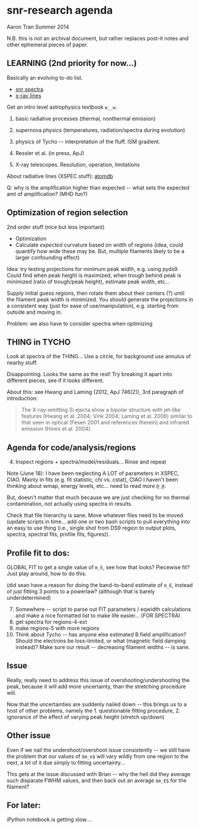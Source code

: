 snr-research agenda
===================
Aaron Tran
Summer 2014

N.B. this is not an archival document, but rather replaces post-it notes and
other ephemeral pieces of paper.

LEARNING (2nd priority for now...)
----------------------------------

Basically an evolving to-do list.
* [snr spectra](http://www.phy.duke.edu/~kolena/snrspectra.html)
* [x-ray lines](http://www.phy.duke.edu/~kolena/strongxlines.html)

Get an intro level astrophysics textbook `w__w`.
1. basic radiative processes (thermal, nonthermal emission)
2. supernova physics (temperatures, radiation/spectra during evolution)
3. physics of Tycho -- interpretation of the fluff.  ISM gradient.
4. Ressler et al. (in press, ApJ)

5. X-ray telescopes.  Resolution, operation, limitations

About radiative lines (XSPEC stuff):
[atomdb](http://www.atomdb.org/Physics/units.php)

Q: why is the amplification higher than expected -- what sets the expected amt
of amplification? (MHD fun?)


Optimization of region selection
--------------------------------

2nd order stuff (nice but less important)
* Optimization
* Calculate *expected* curvature based on width of regions
  (idea, could quantify how wide these may be. But, multiple filaments likely
  to be a larger confounding effect)

Idea: try testing projections for minimum peak width, e.g. using pyds9.
Could find when peak height is maximized, when trough behind peak is minimized
(ratio of trough/peak height), estimate peak width, etc...

Supply initial guess regions, then rotate them about their centers (?) until
the filament peak width is minimized.  You should generate the projections in a
consistent way (just for ease of use/manipulation), e.g. starting from outside
and moving in.

Problem: we also have to consider spectra when optimizing

THING in TYCHO
--------------
Look at spectra of the THING...
Use a circle, for background use annulus of nearby stuff.

Disappointing.  Looks the same as the rest!  Try breaking it apart into
different pieces, see if it looks different.

About this: see Hwang and Laming (2012, ApJ 746(2)), 3rd paragraph of
introduction:

> The X-ray-emitting Si ejecta show a bipolar structure with jet-like features
> (Hwang et al. 2004; Vink 2004; Laming et al. 2006) similar to that seen in
> optical (Fesen 2001 and references therein) and infrared emission (Hines et
> al. 2004).

Agenda for code/analysis/regions
--------------------------------

4. Inspect regions + spectra/model/residuals...  Rinse and repeat

Note (June 18): I have been neglecting A LOT of parameters in XSPEC, CIAO.
Mainly in fits (e.g. fit statistic, chi vs. cstat), CIAO I haven't been
thinking about wmap, energy levels, etc... need to read more `@_@`.

But, doesn't matter that much because we are just checking for no thermal
contamination, not actually using spectra in results.

Check that file hierarchy is sane.  Move whatever files need to be moved
(update scripts in time... add one or two bash scripts to pull everything into
an easy to use thing (i.e., single shot from DS9 region to output plots,
spectra, spectral fits, profile fits, figures)).

Profile fit to dos:
-------------------

GLOBAL FIT to get a single value of `m_E`, see how that looks?
Piecewise fit?  Just play around, how to do this.

(did sean have a reason for doing the band-to-band estimate of `m_E`, instead
of just fitting 3 points to a powerlaw? (although that is barely
underdetermined)

7. Somewhere -- script to parse out FIT parameters / eqwidth calculations and
   make a nice formatted list to make life easier... (FOR SPECTRA)
9. get spectra for regions-4-ext
10. make regions-5 with more regions
11. Think about Tycho -- has anyone else estimated B field amplification?
    Should the electrons be loss-limited, or what (magnetic field damping
    instead)?  Make sure our result -- decreasing filament widths -- is sane.

Issue
-----
Really, really need to address this issue of overshooting/undershooting the
peak, because it will add more uncertainty, than the stretching procedure will.

Now that the uncertainties are suddenly nailed down -- this brings us to a host
of other problems, namely the 1. questionable fitting procedure, 2. ignorance
of the effect of varying peak height (stretch up/down)

Other issue
-----------
Even if we nail the undershoot/overshoot issue consistently -- we still have
the problem that our values of `$m_e$` will vary wildly from one region to the
next, a lot of it due simply to fitting uncertainty...

This gets at the issue discussed with Brian -- why the hell did they average
such disparate FWHM values, and then back out an average `$m_E$` for the
filament?

For later: 
----------
iPython notebook is getting slow....
